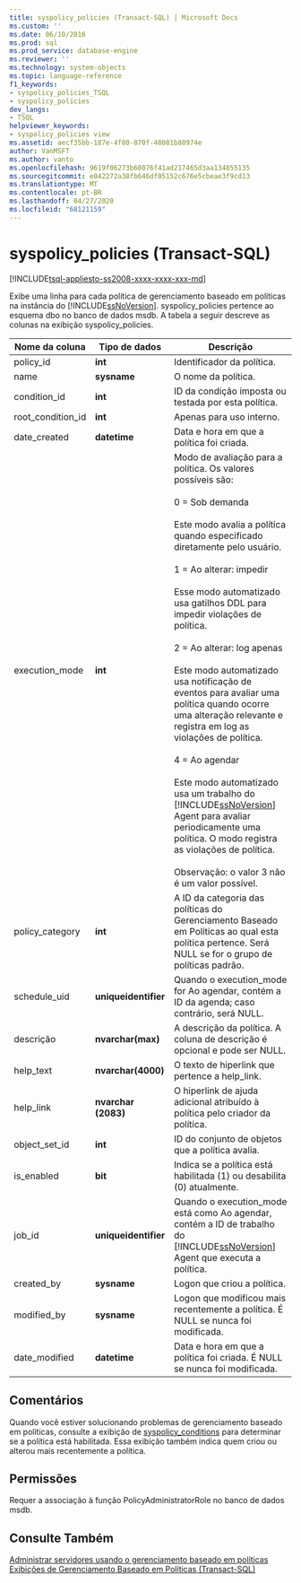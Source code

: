 ```yaml
---
title: syspolicy_policies (Transact-SQL) | Microsoft Docs
ms.custom: ''
ms.date: 06/10/2016
ms.prod: sql
ms.prod_service: database-engine
ms.reviewer: ''
ms.technology: system-objects
ms.topic: language-reference
f1_keywords:
- syspolicy_policies_TSQL
- syspolicy_policies
dev_langs:
- TSQL
helpviewer_keywords:
- syspolicy_policies view
ms.assetid: aecf35bb-187e-4f80-870f-48081b88974e
author: VanMSFT
ms.author: vanto
ms.openlocfilehash: 9619f06273b60076f41ad217465d3aa134855135
ms.sourcegitcommit: e042272a38fb646df05152c676e5cbeae3f9cd13
ms.translationtype: MT
ms.contentlocale: pt-BR
ms.lasthandoff: 04/27/2020
ms.locfileid: "68121159"
---
```

# <a name="syspolicy_policies-transact-sql"></a>syspolicy_policies (Transact-SQL)
[!INCLUDE[tsql-appliesto-ss2008-xxxx-xxxx-xxx-md](../../includes/tsql-appliesto-ss2008-xxxx-xxxx-xxx-md.md)]

  Exibe uma linha para cada política de gerenciamento baseado em políticas na instância do [!INCLUDE[ssNoVersion](../../includes/ssnoversion-md.md)]. syspolicy_policies pertence ao esquema dbo no banco de dados msdb. A tabela a seguir descreve as colunas na exibição syspolicy_policies.  
  
|Nome da coluna|Tipo de dados|Descrição|  
|-----------------|---------------|-----------------|  
|policy_id|**int**|Identificador da política.|  
|name|**sysname**|O nome da política.|  
|condition_id|**int**|ID da condição imposta ou testada por esta política.|  
|root_condition_id|**int**|Apenas para uso interno.|  
|date_created|**datetime**|Data e hora em que a política foi criada.|  
|execution_mode|**int**|Modo de avaliação para a política. Os valores possíveis são:<br /><br /> 0 = Sob demanda<br /><br /> Este modo avalia a política quando especificado diretamente pelo usuário.<br /><br /> 1 = Ao alterar: impedir<br /><br /> Esse modo automatizado usa gatilhos DDL para impedir violações de política.<br /><br /> 2 = Ao alterar: log apenas<br /><br /> Este modo automatizado usa notificação de eventos para avaliar uma política quando ocorre uma alteração relevante e registra em log as violações de política.<br /><br /> 4 = Ao agendar<br /><br /> Este modo automatizado usa um trabalho do [!INCLUDE[ssNoVersion](../../includes/ssnoversion-md.md)] Agent para avaliar periodicamente uma política. O modo registra as violações de política.<br /><br /> Observação: o valor 3 não é um valor possível.|  
|policy_category|**int**|A ID da categoria das políticas do Gerenciamento Baseado em Políticas ao qual esta política pertence. Será NULL se for o grupo de políticas padrão.|  
|schedule_uid|**uniqueidentifier**|Quando o execution_mode for Ao agendar, contém a ID da agenda; caso contrário, será NULL.|  
|descrição|**nvarchar(max)**|A descrição da política. A coluna de descrição é opcional e pode ser NULL.|  
|help_text|**nvarchar(4000)**|O texto de hiperlink que pertence a help_link.|  
|help_link|**nvarchar (2083)**|O hiperlink de ajuda adicional atribuído à política pelo criador da política.|  
|object_set_id|**int**|ID do conjunto de objetos que a política avalia.|  
|is_enabled|**bit**|Indica se a política está habilitada (1) ou desabilita (0) atualmente.|  
|job_id|**uniqueidentifier**|Quando o execution_mode está como Ao agendar, contém a ID de trabalho do [!INCLUDE[ssNoVersion](../../includes/ssnoversion-md.md)] Agent que executa a política.|  
|created_by|**sysname**|Logon que criou a política.|  
|modified_by|**sysname**|Logon que modificou mais recentemente a política. É NULL se nunca foi modificada.|  
|date_modified|**datetime**|Data e hora em que a política foi criada. É NULL se nunca foi modificada.|  
  
## <a name="remarks"></a>Comentários  
 Quando você estiver solucionando problemas de gerenciamento baseado em políticas, consulte a exibição de [syspolicy_conditions](../../relational-databases/system-catalog-views/syspolicy-conditions-transact-sql.md) para determinar se a política está habilitada. Essa exibição também indica quem criou ou alterou mais recentemente a política.  
  
## <a name="permissions"></a>Permissões  
 Requer a associação à função PolicyAdministratorRole no banco de dados msdb.  
  
## <a name="see-also"></a>Consulte Também  
 [Administrar servidores usando o gerenciamento baseado em políticas](../../relational-databases/policy-based-management/administer-servers-by-using-policy-based-management.md)   
 [Exibições de Gerenciamento Baseado em Políticas &#40;Transact-SQL&#41;](../../relational-databases/system-catalog-views/policy-based-management-views-transact-sql.md)  
  
  
